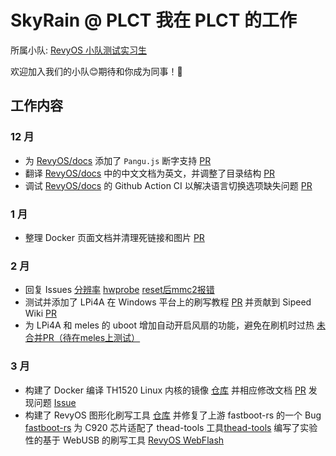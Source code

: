 # SkyRain @ PLCT 我在 PLCT 的工作

所属小队: [RevyOS 小队测试实习生](https://github.com/plctlab/weloveinterns/blob/master/open-internships.md#j143-revyos%E5%B0%8F%E9%98%9F%E6%B5%8B%E8%AF%95%E5%AE%9E%E4%B9%A0%E7%94%9F20241111%E5%BC%80%E6%94%BE100%E5%90%8D)

欢迎加入我们的小队😊期待和你成为同事！🙌

## 工作内容

### 12 月

* 为 [RevyOS/docs](https://github.com/RevyOS/docs) 添加了 `Pangu.js` 断字支持 [PR](https://github.com/revyos/docs/pull/3)
* 翻译 [RevyOS/docs](https://github.com/revyos/docs) 中的中文文档为英文，并调整了目录结构 [PR](https://github.com/revyos/docs/pull/4)
* 调试 [RevyOS/docs](https://github.com/revyos/docs) 的 Github Action CI 以解决语言切换选项缺失问题 [PR](https://github.com/revyos/docs/pull/10)

### 1 月

* 整理 Docker 页面文档并清理死链接和图片 [PR](https://github.com/revyos/docs/pull/22)

### 2 月

* 回复 Issues [分辨率](https://github.com/revyos/revyos/issues/106) [hwprobe](https://github.com/revyos/revyos/issues/108) [reset后mmc2报错](https://github.com/revyos/revyos/issues/101)
* 测试并添加了 LPi4A 在 Windows 平台上的刷写教程 [PR](https://github.com/revyos/docs/pull/28) 并贡献到 Sipeed Wiki [PR](https://github.com/sipeed/sipeed_wiki/pull/766)
* 为 LPi4A 和 meles 的 uboot 增加自动开启风扇的功能，避免在刷机时过热 [未合并PR（待在meles上测试）](https://github.com/revyos/thead-u-boot/pull/50)

### 3 月

* 构建了 Docker 编译 TH1520 Linux 内核的镜像 [仓库](https://github.com/KamijoToma/xuantie-kernel-docker) 并相应修改文档 [PR](https://github.com/revyos/docs/pull/36) 发现问题 [Issue](https://github.com/revyos/revyos/issues/115)
* 构建了 RevyOS 图形化刷写工具 [仓库](https://github.com/KamijoToma/revyos-tauri-flash) 并修复了上游 fastboot-rs 的一个 Bug [fastboot-rs](https://github.com/KamijoToma/fastboot-rs) 为 C920 芯片适配了 thead-tools 工具[thead-tools](https://github.com/KamijoToma/thead-tools) 编写了实验性的基于 WebUSB 的刷写工具 [RevyOS WebFlash](https://github.com/KamijoToma/revyos-webflash)
